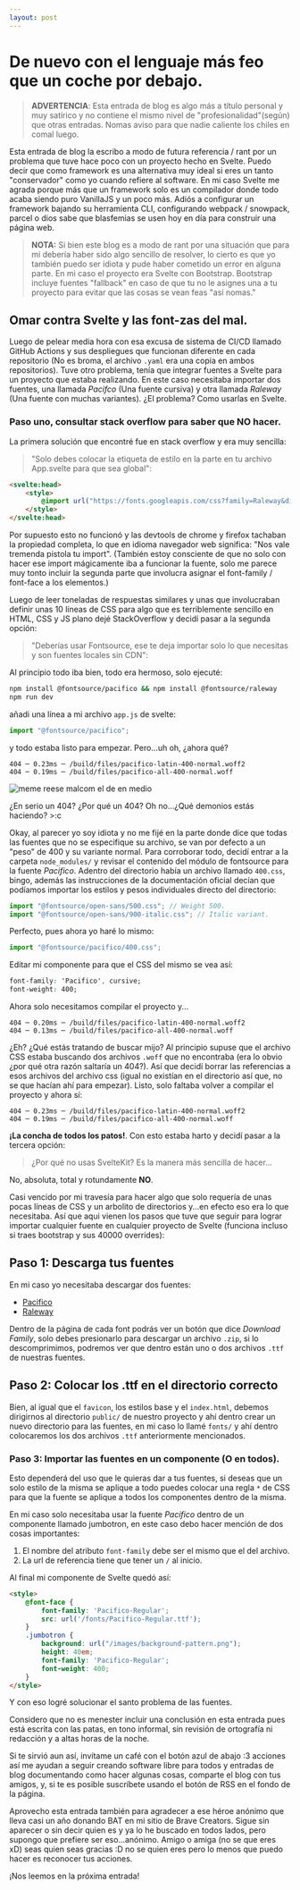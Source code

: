 ```yaml
---
layout: post
---
```


# De nuevo con el lenguaje más feo que un coche por debajo.

> **ADVERTENCIA**: Esta entrada de blog es algo más a título personal y muy satírico y no contiene el mismo nivel de "profesionalidad"(según) que otras entradas. Nomas aviso para que nadie caliente los chiles en comal luego.


Esta entrada de blog la escribo a modo de futura referencia / rant por un problema que tuve hace poco con un proyecto hecho en Svelte. Puedo decir que como framework es una alternativa muy ideal si eres un tanto "conservador" como yo cuando refiere al software. En mi caso Svelte me agrada porque más que un framework solo es un compilador donde todo acaba siendo puro VanillaJS y un poco más. Adiós a configurar un framework bajando su herramienta CLI, configurando webpack / snowpack, parcel o dios sabe que blasfemias se usen hoy en día para construir una página web.


> **NOTA:** Si bien este blog es a modo de rant por una situación que para mi debería haber sido algo sencillo de resolver, lo cierto es que yo también puedo ser idiota y pude haber cometido un error en alguna parte. En mi caso el proyecto era Svelte con Bootstrap. Bootstrap incluye fuentes "fallback" en caso de que tu no le asignes una a tu proyecto para evitar que las cosas se vean feas "así nomas."

## Omar contra Svelte y las font-zas del mal.

Luego de pelear media hora con esa excusa de sistema de CI/CD llamado GitHub Actions y sus despliegues que funcionan diferente en cada repositorio (No es broma, el archivo `.yaml` era una copia en ambos repositorios). Tuve otro problema, tenía que integrar fuentes a Svelte para un proyecto que estaba realizando. En este caso necesitaba importar dos fuentes, una llamada *Pacifco* (Una fuente cursiva) y otra llamada *Raleway* (Una fuente con muchas variantes). ¿El problema? Como usarlas en Svelte.

### Paso uno, consultar stack overflow para saber que **NO** hacer.

La primera solución que encontré fue en stack overflow y era muy sencilla:

> "Solo debes colocar la etiqueta de estilo en la parte <head> en tu archivo App.svelte para que sea global":

```html
<svelte:head>
    <style>
        @import url("https://fonts.googleapis.com/css?family=Raleway&display=swap");
    </style>
</svelte:head>
```

Por supuesto esto no funcionó y las devtools de chrome y firefox tachaban la propiedad completa, lo que en idioma navegador web significa: "Nos vale tremenda pistola tu import". (También estoy consciente de que no solo con hacer ese import mágicamente iba a funcionar la fuente, solo me parece muy tonto incluir la segunda parte que involucra asignar el font-family / font-face a los elementos.)

Luego de leer toneladas de respuestas similares y unas que involucraban definir unas 10 líneas de CSS para algo que es terriblemente sencillo en HTML, CSS y JS plano dejé StackOverflow y decidí pasar a la segunda opción:

> "Deberías usar Fontsource, ese te deja importar solo lo que necesitas y son fuentes locales sin CDN":

Al principio todo iba bien, todo era hermoso, solo ejecuté:

```bash
npm install @fontsource/pacifico && npm install @fontsource/raleway
npm run dev
```

añadi una línea a mi archivo `app.js` de svelte:

```javascript
import "@fontsource/pacifico";
```

y todo estaba listo para empezar. Pero...uh oh, ¿ahora qué?

```
404 ─ 0.23ms ─ /build/files/pacifico-latin-400-normal.woff2
404 ─ 0.19ms ─ /build/files/pacifico-all-400-normal.woff
```

![meme reese malcom el de en medio](http://images2.memedroid.com/images/UPLOADED83/533dbb4331fcc.jpeg)

¿En serio un 404? ¿Por qué un 404? Oh no...¿Qué demonios estás haciendo? >:c

Okay, al parecer yo soy idiota y no me fijé en la parte donde dice que todas las fuentes que no se especifique su archivo, se van por defecto a un "peso" de 400 y su variante normal. Para corroborar todo, decidí entrar a la carpeta `node_modules/` y revisar el contenido del módulo de fontsource para la fuente *Pacifico*. Adentro del directorio había un archivo llamado `400.css`, bingo, además las instrucciones de la documentación oficial decían que podíamos importar los estilos y pesos individuales directo del directorio:

```javascript
import "@fontsource/open-sans/500.css"; // Weight 500.
import "@fontsource/open-sans/900-italic.css"; // Italic variant.
```

Perfecto, pues ahora yo haré lo mismo:

```javascript
import "@fontsource/pacifico/400.css";
```
Editar mi componente para que el CSS del mismo se vea así:

```css
font-family: 'Pacifico', cursive;
font-weight: 400;
```

Ahora solo necesitamos compilar el proyecto y...

```
404 ─ 0.20ms ─ /build/files/pacifico-latin-400-normal.woff2
404 ─ 0.13ms ─ /build/files/pacifico-all-400-normal.woff
```

¿Eh? ¿Qué estás tratando de buscar mijo? Al principio supuse que el archivo CSS estaba buscando dos archivos `.woff` que no encontraba (era lo obvio ¿por qué otra razón saltaría un 404?). Así que decidí borrar las referencias a esos archivos del archivo css (igual no existían en el directorio así que, no se que hacían ahí para empezar). Listo, solo faltaba volver a compilar el proyecto y ahora sí:
```
404 ─ 0.23ms ─ /build/files/pacifico-latin-400-normal.woff2
404 ─ 0.19ms ─ /build/files/pacifico-all-400-normal.woff
```

**¡La concha de todos los patos!**. Con esto estaba harto y decidí pasar a la tercera opción:

> ¿Por qué no usas SvelteKit? Es la manera más sencilla de hacer...

No, absoluta, total y rotundamente **NO**.

Casi vencido por mi travesía para hacer algo que solo requería de unas pocas líneas de CSS y un arbolito de directorios y...en efecto eso era lo que necesitaba. Así que aqui vienen los pasos que tuve que seguir para lograr importar cualquier fuente en cualquier proyecto de Svelte (funciona incluso si traes bootstrap y sus 40000 overrides):

## Paso 1: Descarga tus fuentes

En mi caso yo necesitaba descargar dos fuentes:

- [Pacifico](https://fonts.google.com/specimen/Pacifico?query=paci)
- [Raleway](https://fonts.google.com/specimen/Raleway?query=rale#standard-styles)

Dentro de la página de cada font podrás ver un botón que dice *Download Family*, solo debes presionarlo para descargar un archivo `.zip`, si lo descomprimimos, podremos ver que dentro están uno o dos archivos `.ttf` de nuestras fuentes.

## Paso 2: Colocar los .ttf en el directorio correcto

Bien, al igual que el `favicon`, los estilos base y el `index.html`, debemos dirigirnos al directorio `public/` de nuestro proyecto y ahí dentro crear un nuevo directorio para las fuentes, en mi caso lo llamé `fonts/` y ahí dentro colocaremos los dos archivos `.ttf` anteriormente mencionados.

### Paso 3: Importar las fuentes en un componente (O en todos).

Esto dependerá del uso que le quieras dar a tus fuentes, si deseas que un solo estilo de la misma se aplique a todo puedes colocar una regla `*` de CSS para que la fuente se aplique a todos los componentes dentro de la misma.

En mi caso solo necesitaba usar la fuente *Pacifico* dentro de un componente llamado jumbotron, en este caso debo hacer mención de dos cosas importantes:

1. El nombre del atributo `font-family` debe ser el mismo que el del archivo.
2. La url de referencia tiene que tener un `/` al inicio.

Al final mi componente de Svelte quedó así:

```html
<style>
    @font-face {
        font-family: 'Pacifico-Regular';
        src: url('/fonts/Pacifico-Regular.ttf');
    }
    .jumbotron {
        background: url("/images/background-pattern.png");
        height: 40em;
        font-family: 'Pacifico-Regular';
        font-weight: 400;
    }
</style>
```

Y con eso logré solucionar el santo problema de las fuentes.

Considero que no es menester incluir una conclusión en esta entrada pues está escrita con las patas, en tono informal, sin revisión de ortografía ni redacción y a altas horas de la noche.

Si te sirvió aun así, invítame un café con el botón azul de abajo :3 acciones así me ayudan a seguir creando software libre para todos y entradas de blog documentando como hacer algunas cosas, comparte el blog con tus amigos, y, si te es posible suscríbete usando el botón de RSS en el fondo de la página.

Aprovecho esta entrada también para agradecer a ese héroe anónimo que lleva casi un año donando BAT en mi sitio de Brave Creators. Sigue sin aparecer o sin decir quien es y ya lo he buscado en todos lados, pero supongo que prefiere ser eso...anónimo. Amigo o amiga (no se que eres xD) seas quien seas gracias :D no se quien eres pero lo menos que puedo hacer es reconocer tus acciones.

¡Nos leemos en la próxima entrada!
